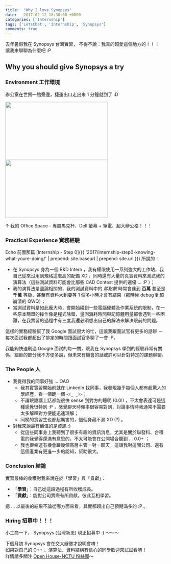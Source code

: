 ```yaml
---
title:  "Why I love Synopsys"
date:   2017-02-12 18:30:00 +0800
categories: ['Internship']
tags: ['LetsChat', 'Internship', 'Synopsys']
comments: true
---
```


去年暑假我在 Synopsys 台灣實習，
不得不說：我真的超愛這個地方的！！！  
讓我來聊聊為什麼吧 :P

<!--more-->

## Why you should give Synopsys a try


### Environment 工作環境

辦公室在世貿一館旁邊，捷運出口走出來 1 分鐘就到了 :D  

<img src="http://i.imgur.com/EQGynTI.jpg" width="320" height="182" />
<img src="http://i.imgur.com/kGMl9Yo.jpg" width="320" height="182" />

↑ 我的 Office Space - 專屬馬克杯、Dell 螢幕 + 筆電、超大辦公格！！！


### Practical Experience  實務經驗

Echo 前面那篇 [Internship - Step 0]({{ '2017/internship-step0-knowing-what-youre-doing/' | prepend: site.baseurl | prepend: site.url }}) 所說的：

- 在 Synopsys 身為一個 R&D Intern ，我有權限使用一系列強大的工作站，我自己從來沒用到規格這麼高的配備 XD ，同時還有大量的真實資料來測試我的演算法（這些測試資料可能會比那些 CAD Contest 提供的還優 ... :P ）；  
- 我的演算法是圖論相關的，我的測試資料中的 *節點數* 時常會達到 **百萬** 甚至是 **千萬** 等級，甚至有資料大到要等 1 個多小時才會有結果（那時候 debug 到超崩潰的 QWQ）；
- 當測試資料是如此龐大時，會開始碰到一些電腦硬體及作業系統的限制，在一些原本簡單的操作像是程式除錯、量測消耗時間與記憶體用量都會遇到一些困難，在我實習的過程中有三度我還必須想出自己的解法來解決眼前的問題。

這樣的實務經驗幫了我 Google 面試很大的忙，這讓我跟面試官有更多的話聊 － 每次面試我都超出了排定的時間跟面試官多聊了一會 :P。

我能夠快速刷過 Google 面試的每一關，跟我在 Synopsys 學到的經驗非常有關係，細節的部分我不方便多說，但未來有機會的話或許可以針對特定的課題聊聊。


### The People 人

- 我覺得我的同事好強 ... OAO
  - 我其實實習開始前就在 LinkedIn 找同事，我發現幾乎每個人都有超驚人的學經歷，看一個跪一個 `<(_ _)>`；
  - 不論跟誰講上話都能很快 sense 到對方的聰明 (0.0!) ，不太會表達可是這種感覺很特別 :P ，感覺聊天時頻率很容易對到，討論事情時我通常不需要太多解釋對方便能迅速理解；
  - 同梯的實習生也都超厲害的，個個身藏不漏 XD (?) 。
- 對我來說最有價值的是資訊 :) 
  - 從這些同事身上我聽到了很多有趣的資訊消息，尤其是關於聯發科、台積電的我覺得還滿有意思的，不太可能會在公開場合聽到 ... 0.0+ ；
  - 我也很幸運有機會跟幾個高層主管一對一聊天，這讓我對這間公司、還有這個產業有更進一步的認知，幫助很大。


### Conclusion 結論

實習最棒的收穫對我來說在於「學習」與「貢獻」：

- 「**學習**」：自己從這段過程有所收穫成長。
- 「**貢獻**」：能對公司實際有所貢獻，彼此互相學習。

摁 ... 以最後的結果不論從哪方面來看，其實都超出自己預期滿多的 :P 。


### Hiring 招募中！！！

小工商一下， Synopsys (台灣新思) 現正招募中 :) ～～～

下個月初 Synopsys 會在交大辦徵才說明會唷！  
如果對自己的 C++ 、演算法、資料結構有信心的同學歡迎來試試看唷！  
詳情請多關注 [Open House-NCTU 粉絲團](https://www.facebook.com/NCTU.OH)～
